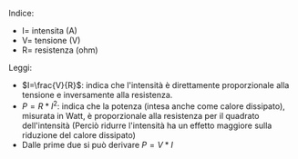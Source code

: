   Indice:
  * I= intensita (A)
  * V= tensione (V)
  * R= resistenza (ohm)  

Leggi:  

* $I=\frac{V}{R}$: indica che l'intensità è direttamente proporzionale alla tensione e inversamente alla resistenza.
* $P=R*I^2$: indica che la potenza (intesa anche come calore dissipato), misurata in Watt, è proporzionale alla resistenza per il quadrato dell'intensità (Perciò ridurre l'intensità ha un effetto maggiore sulla riduzione del calore dissipato)
* Dalle prime due si può derivare $P=V*I$